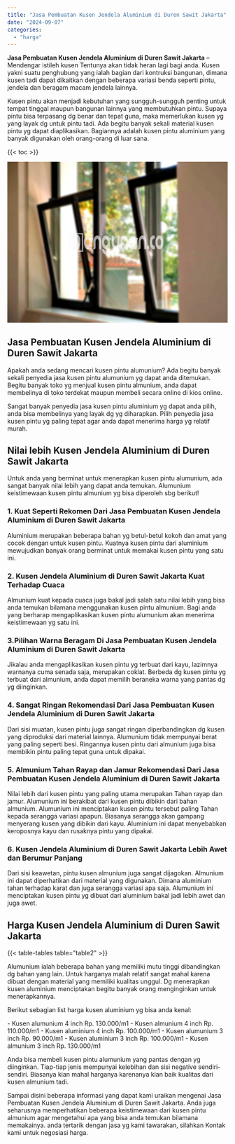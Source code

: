 ```yaml
---
title: "Jasa Pembuatan Kusen Jendela Aluminium di Duren Sawit Jakarta"
date: "2024-09-07"
categories: 
  - "harga"
---
```


**Jasa Pembuatan Kusen Jendela Aluminium di Duren Sawit Jakarta** – Mendengar istileh kusen Tentunya akan tidak heran lagi bagi anda. Kusen yakni suatu penghubung yang ialah bagian dari kontruksi bangunan, dimana kusen tadi dapat dikaitkan dengan beberapa variasi benda seperti pintu, jendela dan beragam macam jendela lainnya.

Kusen pintu akan menjadi kebutuhan yang sungguh-sungguh penting untuk tempat tinggal maupun bangunan lainnya yang membutuhkan pintu. Supaya pintu bisa terpasang dg benar dan tepat guna, maka memerlukan kusen yg yang layak dg untuk pintu tadi. Ada begitu banyak sekali material kusen pintu yg dapat diaplikasikan. Bagiannya adalah kusen pintu aluminium yang banyak digunakan oleh orang-orang di luar sana.

{{< toc >}}

![Jasa Pembuatan Kusen Jendela Aluminium di Duren Sawit Jakarta](/images/harga-kusen-jendela-alumunium-29.png)

## Jasa Pembuatan Kusen Jendela Aluminium di Duren Sawit Jakarta

Apakah anda sedang mencari kusen pintu alumunium? Ada begitu banyak sekali penyedia jasa kusen pintu alumunium yg dapat anda ditemukan. Begitu banyak toko yg menjual kusen pintu almunium, anda dapat membelinya di toko terdekat maupun membeli secara online di kios online.

Sangat banyak penyedia jasa kusen pintu aluminium yg dapat anda pilih, anda bisa membelinya yang layak dg yg diharapkan. Pilih penyedia jasa kusen pintu yg paling tepat agar anda dapat menerima harga yg relatif murah.

## Nilai lebih Kusen Jendela Aluminium di Duren Sawit Jakarta

Untuk anda yang berminat untuk menerapkan kusen pintu alumunium, ada sangat banyak nilai lebih yang dapat anda temukan. Alumunium keistimewaan kusen pintu almunium yg bisa diperoleh sbg berikut!

### 1\. Kuat Seperti Rekomen Dari Jasa Pembuatan Kusen Jendela Aluminium di Duren Sawit Jakarta

Aluminium merupakan beberapa bahan yg betul-betul kokoh dan amat yang cocok dengan untuk kusen pintu. Kuatnya kusen pintu dari aluminium mewujudkan banyak orang berminat untuk memakai kusen pintu yang satu ini.

### 2\. Kusen Jendela Aluminium di Duren Sawit Jakarta Kuat Terhadap Cuaca

Almunium kuat kepada cuaca juga bakal jadi salah satu nilai lebih yang bisa anda temukan bilamana menggunakan kusen pintu almunium. Bagi anda yang berharap mengaplikasikan kusen pintu alumunium akan menerima keistimewaan yg satu ini.

### 3.Pilihan Warna Beragam Di Jasa Pembuatan Kusen Jendela Aluminium di Duren Sawit Jakarta

Jikalau anda mengaplikasikan kusen pintu yg terbuat dari kayu, lazimnya warnanya cuma senada saja, merupakan coklat. Berbeda dg kusen pintu yg terbuat dari almunium, anda dapat memilih beraneka warna yang pantas dg yg diinginkan.

### 4\. Sangat Ringan Rekomendasi Dari Jasa Pembuatan Kusen Jendela Aluminium di Duren Sawit Jakarta

Dari sisi muatan, kusen pintu juga sangat ringan diperbandingkan dg kusen yang diproduksi dari material lainnya. Alumunium tidak mempunyai berat yang paling seperti besi. Ringannya kusen pintu dari almunium juga bisa membikin pintu paling tepat guna untuk dipakai.

### 5\. Almunium Tahan Rayap dan Jamur Rekomendasi Dari Jasa Pembuatan Kusen Jendela Aluminium di Duren Sawit Jakarta

Nilai lebih dari kusen pintu yang paling utama merupakan Tahan rayap dan jamur. Alumunium ini berakibat dari kusen pintu dibikin dari bahan almunium. Alumunium ini menciptakan kusen pintu tersebut paling Tahan kepada serangga variasi apapun. Biasanya serangga akan gampang menyerang kusen yang dibikin dari kayu. Aluminium ini dapat menyebabkan keroposnya kayu dan rusaknya pintu yang dipakai.

### 6\. Kusen Jendela Aluminium di Duren Sawit Jakarta Lebih Awet dan Berumur Panjang

Dari sisi keawetan, pintu kusen almunium juga sangat dijagokan. Almunium ini dapat diperhatikan dari material yang digunakan. Dimana aluminium tahan terhadap karat dan juga serangga variasi apa saja. Alumunium ini menciptakan kusen pintu yg dibuat dari aluminium bakal jadi lebih awet dan juga awet.

## Harga Kusen Jendela Aluminium di Duren Sawit Jakarta

{{< table-tables table="table2" >}}

Alumunium ialah beberapa bahan yang memiliki mutu tinggi dibandingkan dg bahan yang lain. Untuk harganya malah relatif sangat mahal karena dibuat dengan material yang memiliki kualitas unggul. Dg menerapkan kusen aluminium menciptakan begitu banyak orang menginginkan untuk menerapkannya.

Berikut sebagian list harga kusen aluminium yg bisa anda kenal:

\- Kusen alumunium 4 inch Rp. 130.000/m1 - Kusen almunium 4 inch Rp. 110.000/m1 - Kusen aluminium 4 inch Rp. 100.000/m1 - Kusen alumunium 3 inch Rp. 90.000/m1 - Kusen aluminium 3 inch Rp. 100.000/m1 - Kusen almunium 3 inch Rp. 130.000/m1

Anda bisa membeli kusen pintu alumunium yang pantas dengan yg diinginkan. Tiap-tiap jenis mempunyai kelebihan dan sisi negative sendiri-sendiri. Biasanya kian mahal harganya karenanya kian baik kualitas dari kusen almunium tadi.

Sampai disini beberapa informasi yang dapat kami uraikan mengenai Jasa Pembuatan Kusen Jendela Aluminium di Duren Sawit Jakarta. Anda juga seharusnya memperhatikan beberapa keistimewaan dari kusen pintu almunium agar mengetahui apa yang bisa anda temukan bilamana memakainya. anda tertarik dengan jasa yg kami tawarakan, silahkan Kontak kami untuk negosiasi harga.
